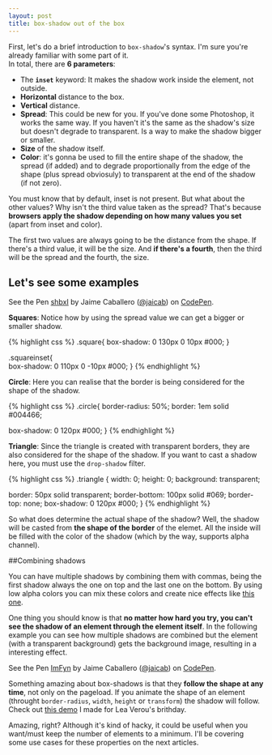 ```yaml
---
layout: post
title: box-shadow out of the box
---
```


First, let's do a brief introduction to `box-shadow`'s syntax. I'm sure you're already familiar with some part of it.  
In total, there are **6 parameters**: 

- The **`inset`** keyword: It makes the shadow work inside the element, not outside.
- **Horizontal** distance to the box.
- **Vertical** distance.
- **Spread**: This could be new for you. If you've done some Photoshop, it works the same way. If you haven't it's the same as the shadow's size but doesn't degrade to transparent. Is a way to make the shadow bigger or smaller.
- **Size** of the shadow itself.
- **Color**: it's gonna be used to fill the entire shape of the shadow, the spread (if added) and to degrade proportionally from the edge of the shape (plus spread obviosuly) to transparent at the end of the shadow (if not zero).

You must know that by default, inset is not present. But what about the other values? Why isn't the third value taken as the spread? That's because **browsers apply the shadow depending on how many values you set** (apart from inset and color). 

The first two values are always going to be the distance from the shape. If there's a third value, it will be the size. And **if there's a fourth**, then the third will be the spread and the fourth, the size.

## Let's see some examples

<p data-height="300" data-theme-id="7008" data-slug-hash="shbxI" data-default-tab="result" class='codepen'>See the Pen <a href='http://codepen.io/jaicab/pen/shbxI/'>shbxI</a> by Jaime Caballero (<a href='http://codepen.io/jaicab'>@jaicab</a>) on <a href='http://codepen.io'>CodePen</a>.</p>
<script async src="//codepen.io/assets/embed/ei.js"></script>

**Squares**: Notice how by using the spread value we can get a bigger or smaller shadow. 

{% highlight css %}
.square{ 
  box-shadow: 0 130px 0 10px #000;
}

.squareinset{  
  box-shadow: 0 110px 0 -10px #000;
}
{% endhighlight %}

**Circle**: Here you can realise that the border is being considered for the shape of the shadow.

{% highlight css %}
.circle{
  border-radius: 50%;
  border: 1em solid #004466;

  box-shadow: 0 120px #000;
}
{% endhighlight %}

**Triangle**: Since the triangle is created with transparent borders, they are also considered for the shape of the shadow. If you want to cast a shadow here, you must use the `drop-shadow` filter.

{% highlight css %}
.triangle {
  width: 0;
  height: 0;
  background: transparent;

  border: 50px solid transparent;
  border-bottom: 100px solid #069;
  border-top: none;
  box-shadow: 0 120px #000;
}
{% endhighlight %}

So what does determine the actual shape of the shadow? Well, the shadow will be casted from **the shape of the border** of the elemet. All the inside will be filled with the color of the shadow (which by the way, supports alpha channel).

##Combining shadows

You can have multiple shadows by combining them with commas, being the first shadow always the one on top and the last one on the bottom. By using low alpha colors you can mix these colors and create nice effects like [this one](http://codepen.io/jaicab/full/xicaj/).

One thing you should know is that **no matter how hard you try, you can't see the shadow of an element through the element itself**. In the following example you can see how multiple shadows are combined but the element (with a transparent background) gets the background image, resulting in a interesting effect.


<p data-height="350" data-theme-id="7008" data-slug-hash="ImFyn" data-default-tab="result" class='codepen'>See the Pen <a href='http://codepen.io/jaicab/pen/ImFyn/'>ImFyn</a> by Jaime Caballero (<a href='http://codepen.io/jaicab'>@jaicab</a>) on <a href='http://codepen.io'>CodePen</a>.</p>
<script async src="//codepen.io/assets/embed/ei.js"></script>


Something amazing about box-shadows is that they **follow the shape at any time**, not only on the pageload. If you animate the shape of an element (throught `border-radius`, `width`, `height` or `transform`) the shadow will follow. Check out [this demo](http://codepen.io/jaicab/pen/ohbdJ) I made for Lea Verou's brithday.

Amazing, right? Although it's kind of hacky, it could be useful when you want/must keep the number of elements to a minimum. I'll be covering some use cases for these properties on the next articles.


